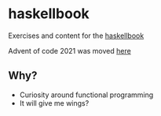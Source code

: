 # haskellbook

Exercises and content for the [haskellbook](https://haskellbook.com/)

Advent of code 2021 was moved [here](https://github.com/mtanzim/advent-of-code-2021)

## Why?

- Curiosity around functional programming
- It will give me wings?
